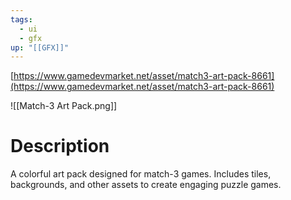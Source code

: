 ```yaml
---
tags:
  - ui
  - gfx
up: "[[GFX]]"
---
```

[https://www.gamedevmarket.net/asset/match3-art-pack-8661](https://www.gamedevmarket.net/asset/match3-art-pack-8661)

![[Match-3 Art Pack.png]]

# Description
A colorful art pack designed for match-3 games. Includes tiles, backgrounds, and other assets to create engaging puzzle games.